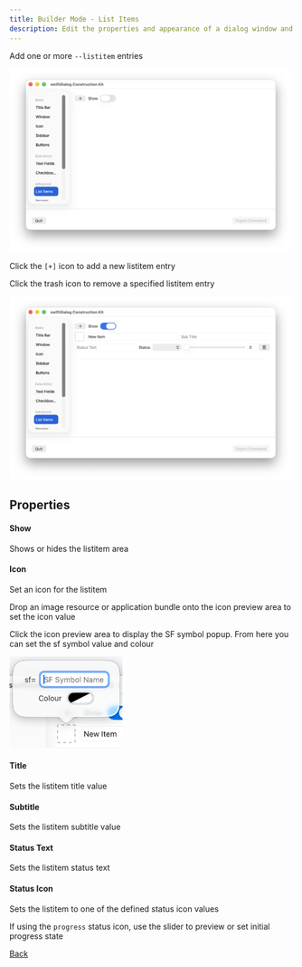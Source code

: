 ```yaml
---
title: Builder Mode - List Items
description: Edit the properties and appearance of a dialog window and output the results as a json config
---
```


Add one or more `--listitem` entries

<img width="500" alt="image" src="/src/content/docs/builder/assets/builder_listitems.png" />

Click the `[+]` icon to add a new listitem entry

Click the trash icon to remove a specified listitem entry

<img width="500" alt="image" src="/src/content/docs/builder/assets/builder_listitems_populated.png" />

## Properties

#### Show

Shows or hides the listitem area

#### Icon

Set an icon for the listitem

Drop an image resource or application bundle onto the icon preview area to set the icon value

Click the icon preview area to display the SF symbol popup. From here you can set the sf symbol value and colour

<img width="200" alt="image" src="/src/content/docs/builder/assets/builder_listitem_sfsymbol.png" />

#### Title

Sets the listitem title value

#### Subtitle

Sets the listitem subtitle value

#### Status Text

Sets the listitem status text

#### Status Icon

Sets the listitem to one of the defined status icon values

If using the `progress` status icon, use the slider to preview or set initial progress state


[Back](/builder/builder/)